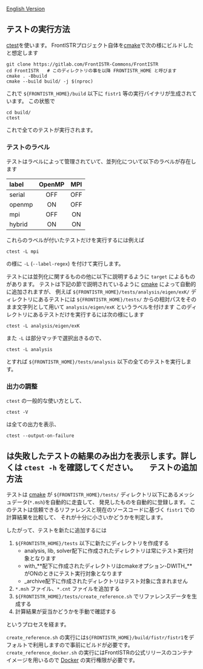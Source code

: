 [English Version](./README.md)

テストの実行方法
-----------------

[ctest][ctest]を使います。
FrontISTRプロジェクト自体を[cmake][cmake]で次の様にビルドしたと想定します

```
git clone https://gitlab.com/FrontISTR-Commons/FrontISTR
cd FrontISTR   # このディレクトリの事を以降 FRONTISTR_HOME と呼びます
cmake . -Bbuild
cmake --build build/ -j $(nproc)
```

これで `${FRONTISTR_HOME}/build` 以下に `fistr1` 等の実行バイナリが生成されています。
この状態で

```
cd build/
ctest
```

これで全てのテストが実行されます。

### テストのラベル

テストはラベルによって管理されていて、並列化について以下のラベルが存在します

| label | OpenMP | MPI |
|:------|:------:|:---:|
|serial | OFF    | OFF |
|openmp | ON     | OFF |
|mpi    | OFF    | ON  |
|hybrid | ON     | ON  |

これらのラベルが付いたテストだけを実行するには例えば

```
ctest -L mpi
```

の様に `-L` (`--label-regex`) を付けて実行します。

テストには並列化に関するものの他に以下に説明するように `target` によるものがあります。
テストは下記の節で説明されているように [cmake][cmake] によって自動的に追加されますが、
例えば `${FRONTISTR_HOME}/tests/analysis/eigen/exK/` ディレクトリにあるテストには
`${FRONTISTR_HOME}/tests/` からの相対パスをそのまま文字列として用いて `analysis/eigen/exK` というラベルを付けます
このディレクトリにあるテストだけを実行するには次の様にします

```
ctest -L analysis/eigen/exK
```

また `-L` は部分マッチで選択出きるので、

```
ctest -L analysis
```

とすれば `${FRONTISTR_HOME}/tests/analysis` 以下の全てのテストを実行します。
　
### 出力の調整

`ctest` の一般的な使い方として、

```
ctest -V
```

は全ての出力を表示、

```
ctest --output-on-failure
```

は失敗したテストの結果のみ出力を表示します。詳しくは `ctest -h` を確認してください。
　
テストの追加方法
-----------------

テストは [cmake][cmake] が `${FRONTISTR_HOME}/tests/` ディレクトリ以下にあるメッシュデータ(`*.msh`)を自動的に走査して、
発見したものを自動的に登録します。
このテストは信頼できるリファレンスと現在のソースコードに基づく `fistr1` での計算結果を比較して、
それが十分に小さいかどうかを判定します。

したがって、テストを新たに追加するには

1. `${FRONTISTR_HOME}/tests` 以下に新たにディレクトリを作成する
    - analysis, lib, solver配下に作成されたディレクトリは常にテスト実行対象となります
    - with_**配下に作成されたディレクトリはcmakeオプション-DWITH_**がONのときにテスト実行対象となります
    - _archive配下に作成されたディレクトリはテスト対象に含まれません
2. `*.msh` ファイル、`*.cnt` ファイルを追加する
3. `${FRONTISTR_HOME}/tests/create_reference.sh` でリファレンスデータを生成する
4. 計算結果が妥当かどうかを手動で確認する

というプロセスを経ます。

`create_reference.sh` の実行には`${FRONTISTR_HOME}/build/fistr/fistr1`をデフォルトで利用しますので事前にビルドが必要です。
`create_reference_docker.sh` の実行にはFrontISTRの公式リリースのコンテナイメージを用いるので
[Docker][docker] の実行権限が必要です。


[cmake]: https://cmake.org/cmake/help/latest/manual/cmake.1.html
[ctest]: https://cmake.org/cmake/help/latest/manual/ctest.1.html
[docker]: https://www.docker.com/

